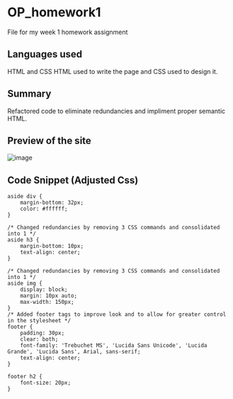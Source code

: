 # OP_homework1
File for my week 1 homework assignment
## Languages used 
HTML and CSS HTML used to write the page and CSS used to design it.
## Summary
Refactored code to eliminate redundancies and impliment proper semantic HTML.
## Preview of the site
![image]()
## Code Snippet (Adjusted Css)
```
aside div {
    margin-bottom: 32px;
    color: #ffffff;
}

/* Changed redundancies by removing 3 CSS commands and consolidated into 1 */
aside h3 {
    margin-bottom: 10px;
    text-align: center;
}

/* Changed redundancies by removing 3 CSS commands and consolidated into 1 */
aside img {
    display: block;
    margin: 10px auto;
    max-width: 150px;
}
/* Added footer tags to improve look and to allow for greater control in the stylesheet */
footer {
    padding: 30px;
    clear: both;
    font-family: 'Trebuchet MS', 'Lucida Sans Unicode', 'Lucida Grande', 'Lucida Sans', Arial, sans-serif;
    text-align: center;
}

footer h2 {
    font-size: 20px;
}
```